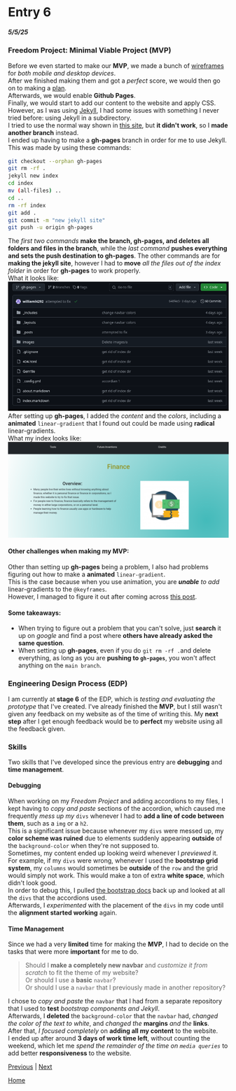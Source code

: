 # Entry 6
##### 5/5/25

### Freedom Project: Minimal Viable Project (MVP)
Before we even started to make our **MVP**, we made a bunch of [wireframes](https://wireframe.cc/) for _both mobile and desktop devices_.  
After we finished making them and got a _perfect_ score, we would then go on to making a [plan](https://github.com/williaml4292/sep-10-freedom-project/blob/main/prep/plan.md).  
Afterwards, we would enable **Github Pages**.  
Finally, we would start to add our content to the website and apply CSS.  
However, as I was using [Jekyll](https://jekyllrb.com/), I had some issues with something I never tried before: using Jekyll in a subdirectory.  
I tried to use the normal way shown in [this site](https://docs.github.com/en/pages/setting-up-a-github-pages-site-with-jekyll/creating-a-github-pages-site-with-jekyll), but **it didn't work**, so I **made another branch** instead.  
I ended up having to make a **gh-pages** branch in order for me to use Jekyll.  
This was made by using these commands:  
```bash
git checkout --orphan gh-pages
git rm -rf .
jekyll new index
cd index
mv (all-files) ..
cd ..
rm -rf index
git add .
git commit -m "new jekyll site"
git push -u origin gh-pages
```
The _first two commands_ **make the branch, gh-pages, and deletes all folders and files in the branch**, while the _last command_ **pushes everything and sets the push destination to gh-pages**. The other commands are for **making the jekyll site**, however I had to **move** _all the files out of the index folder_ in order for **gh-pages** to work properly.  
What it looks like:  
![gh-pages](../images/gh-pages.png)  
After setting up **gh-pages**, I added the _content_ and the _colors_, including a **animated** `linear-gradient` that I found out could be made using **radical** linear-gradients.  
What my index looks like:  
![index](../images/index.png)  
#### Other challenges when making my MVP:
Other than setting up **gh-pages** being a problem, I also had problems figuring out how to make a **animated** `linear-gradient`.  
This is the case because when you use animation, you are _**unable** to add_ linear-gradients to the `@keyframes`.  
However, I managed to figure it out after coming across [this post](https://stackoverflow.com/questions/56409340/keyframes-gradient-background-is-not-animated).  
#### Some takeaways:
* When trying to figure out a problem that you can't solve, just **search** it up on _google_ and find a post where **others have already asked the same question**.  
* When setting up **gh-pages**, even if you do `git rm -rf .`and delete everything, as long as you are **pushing to `gh-pages`**, you won't affect anything on the `main branch`.  
### Engineering Design Process (EDP)
I am currently at **stage 6** of the EDP, which is _testing and evaluating the prototype_ that I've created. I've already finished the **MVP**, but I still wasn't given any feedback on my website as of the time of writing this. My **next step** after I get enough feedback would be to **perfect** my website using all the feedback given.
### Skills
Two skills that I've developed since the previous entry are **debugging** and **time management**.
#### Debugging
When working on my _Freedom Project_ and adding accordions to my files, I kept having to _copy and paste_ sections of the accordion, which caused me frequently _mess up my_ `divs` whenever I had to **add a line of code between them**, such as a `img` or a `h2`.  
This is a significant issue because whenever my `divs` were messed up, my **color scheme was ruined** due to elements suddenly appearing **outside** of the `background-color` when they're not supposed to.  
Sometimes, my content ended up looking weird whenever I _previewed_ it.  
For example, if my `divs` were wrong, whenever I used the **bootstrap grid system**, my `columns` would sometimes be **outside** of the `row` and the grid would simply not work. This would make a ton of extra **white space**, which didn't look good.  
In order to debug this, I pulled [the bootstrap docs](https://getbootstrap.com/docs/5.3/components/accordion/) back up and looked at all the `divs` that the accordions used.  
Afterwards, I _experimented_ with the placement of the `divs` in my code until the **alignment started working** again.
#### Time Management
Since we had a very **limited** time for making the **MVP**, I had to decide on the tasks that were more **important** for me to do.  

> Should I **make a completely new navbar** and _customize it from scratch_ to fit the theme of my website?  
> Or should I use a **basic** `navbar`?  
> Or should I use a `navbar` that I previously made in another repository?

I chose to _copy and paste_ the `navbar` that I had from a separate repository that I used to **test** _bootstrap components and Jekyll_.  
Afterwards, I **deleted** the `background-color` that the `navbar` had, _changed the color of the text to white_, and _changed the_ **margins** _and the_ **links**.  
After that, _I focused completely_ on **adding all my content** to the website.  
I ended up after around **3 days of work time left**, without counting the weekend, which let me _spend the remainder of the time on `media queries`_ to add better **responsiveness** to the website.  


[Previous](entry05.md) | [Next](entry07.md)

[Home](../README.md)



